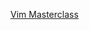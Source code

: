 
[Vim Masterclass](https://www.udemy.com/course/vim-commands-cheat-sheet/learn/lecture/6403458?start=0#overview)
